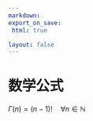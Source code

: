 ```yaml
---
markdown:
export_on_save:
 html: true

layout: false
---
```

# 数学公式

$\Gamma(n) = (n-1)!\quad\forall n\in\mathbb N$